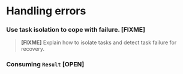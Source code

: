 # Handling errors

### Use task isolation to cope with failure. [FIXME]

> **[FIXME]** Explain how to isolate tasks and detect task failure for recovery.

### Consuming `Result` [OPEN]
